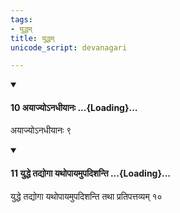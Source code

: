 ```yaml
---
tags:
- युद्धम्
title: युद्धम्
unicode_script: devanagari

---
```

<div class="js_include" newlevelforh1="4" unfilled url="/vedAH_yajuH/taittirIyam/sUtram/ApastambaH/dharma-sUtram/vishvAsa-prastutiH/2/05/10/10_ayAjyo-nadhIyAnaH.md">
<details open><summary><h4>10 अयाज्योऽनधीयानः ...{Loading}...</h4></summary>

अयाज्योऽनधीयानः ९
</details>
</div>
<div class="js_include" newlevelforh1="4" unfilled url="/vedAH_yajuH/taittirIyam/sUtram/ApastambaH/dharma-sUtram/vishvAsa-prastutiH/2/05/10/11_yuddhe_tadyogA_yathopAyamupadishanti.md">
<details open><summary><h4>11 युद्धे तद्योगा यथोपायमुपदिशन्ति ...{Loading}...</h4></summary>

युद्धे तद्योगा यथोपायमुपदिशन्ति तथा प्रतिपत्तव्यम् १०
</details>
</div>
